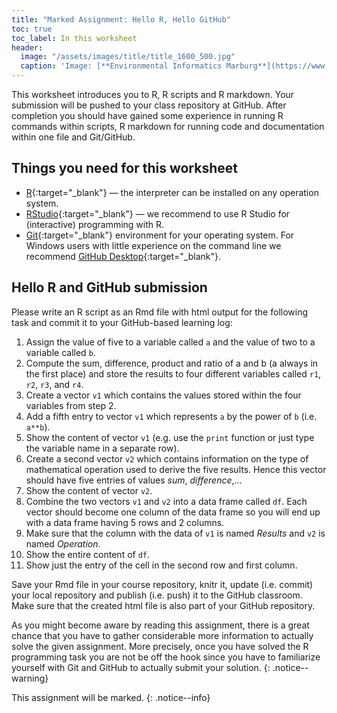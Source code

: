 ```yaml
---
title: "Marked Assignment: Hello R, Hello GitHub"
toc: true
toc_label: In this worksheet
header:
  image: "/assets/images/title/title_1600_500.jpg"
  caption: 'Image: [**Environmental Informatics Marburg**](https://www.uni-marburg.de/en/fb19/disciplines/physisch/environmentalinformatics)'
---
```


This worksheet introduces you to R, R scripts and R markdown. Your submission will be pushed to your class repository at GitHub. After completion you should have gained some experience in running R commands within scripts, R markdown for running code and documentation within one file and Git/GitHub.

## Things you need for this worksheet
  * [R](https://cran.r-project.org/){:target="_blank"} — the interpreter can be installed on any operation system.
  * [RStudio](https://www.rstudio.com/){:target="_blank"} — we recommend to use R Studio for (interactive) programming with R.
  * [Git](https://git-scm.com/downloads){:target="_blank"} environment for your operating system. For Windows users with little experience on the command line we recommend [GitHub Desktop](https://desktop.github.com/){:target="_blank"}.

## Hello R and GitHub submission
Please write an R script as an Rmd file with html output for the following task and commit it to your GitHub-based learning log:

1. Assign the value of five to a variable called `a` and the value of two to a variable called `b`.
1. Compute the sum, difference, product and ratio of a and b (a always in the first place) and store the results to four different variables called `r1`, `r2`, `r3`, and `r4`.
1. Create a vector `v1` which contains the values stored within the four variables from step 2.
1. Add a fifth entry to vector `v1` which represents `a` by the power of `b` (i.e. `a**b`).
1. Show the content of vector `v1` (e.g. use the `print` function or just type the variable name in a separate row).
1. Create a second vector `v2` which contains information on the type of mathematical operation used to derive the five results. Hence this vector should have five entries of values *sum*, *difference*,...
1. Show the content of vector `v2`.
1. Combine the two vectors `v1` and `v2` into a data frame called `df`. Each vector should become one column of the data frame so you will end up with a data frame having 5 rows and 2 columns.
1. Make sure that the column with the data of `v1` is named *Results* and `v2` is named *Operation*.
1. Show the entire content of `df`.
1. Show just the entry of the cell in the second row and first column.

Save your Rmd file in your course repository, knitr it, update (i.e. commit) your local repository and publish (i.e. push) it to the GitHub classroom. Make sure that the created html file is also part of your GitHub repository.

As you might become aware by reading this assignment, there is a great chance that you have to gather considerable more information to actually solve the given assignment. More precisely, once you have solved the R programming task you are not be off the hook since you have to familiarize yourself with Git and GitHub to actually submit your solution.
{: .notice--warning}

This assignment will be marked.
{: .notice--info}
